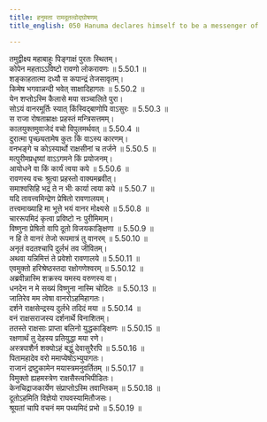 ```yaml
---
title: हनुमता रामदूतत्वोद्घोषणम्
title_english: 050 Hanuma declares himself to be a messenger of

---
```

<div class="audioEmbed"  caption="श्रीराम-हरिसीताराममूर्ति-घनपाठिभ्यां वचनम्" src="https://archive.org/download/Ramayana-recitation-Sriram-harisItArAmamUrti-Ghanapaati-v2/Kanda_5/Kanda_5_SK-050-Hanuma_declares_himself_to_be_a_messenger_of.mp3"></div>

  
तमुद्वीक्ष्य महाबाहुः पिङ्गाक्षं पुरतः स्थितम्।  
कोपेन महताऽऽविष्टो रावणो लोकरावणः ॥ 5.50.1 ॥   
शङ्काहतात्मा दध्यौ स कपान्द्रं तेजसावृतम्।  
किमेष भगवान्नन्दी भवेत् साक्षादिहागतः ॥ 5.50.2 ॥   
येन शप्तोऽस्मि कैलासे मया सञ्चालिते पुरा।  
सोऽयं वानरमूर्तिः स्यात् किंस्विद्बाणोपि वाऽसुरः ॥ 5.50.3 ॥   
स राजा रोषताम्राक्षः प्रहस्तं मन्त्रिसत्तमम्।  
कालयुक्तमुवाजेदं वचो विपुलमर्थवत् ॥ 5.50.4 ॥   
दुरात्मा पृच्छ्यतामेष कुतः किं वाऽस्य कारणम्।  
वनभङ्गे च कोऽस्यार्थो राक्षसीनां च तर्जने ॥ 5.50.5 ॥   
मत्पुरीमप्रधृष्यां वाऽऽगमने किं प्रयोजनम्।  
आयोधने वा किं कार्यं त्वया कपे ॥ 5.50.6 ॥   
रावणस्य वचः श्रुत्वा प्रहस्तो वाक्यमब्रवीत्।  
समाश्वसिहि भद्रं ते न भीः कार्या त्वया कपे ॥ 5.50.7 ॥   
यदि तावत्त्वमिन्द्रेण प्रेषितो रावणालयम्।  
तत्त्वमाख्याहि मा भूत्ते भयं वानर मोक्ष्यसे ॥ 5.50.8 ॥   
चाररूपमिदं कृत्वा प्रविष्टो नः पुरीमिमाम्।  
विष्णुना प्रेषितो वापि दूतो विजयकाङ्क्षिणा ॥ 5.50.9 ॥   
न हि ते वानरं तेजो रूपमात्रं तु वानरम् ॥ 5.50.10 ॥   
अनृतं वदतश्चापि दुर्लभं तव जीवितम्।  
अथवा यन्निमित्तं ते प्रवेशो रावणालये ॥ 5.50.11 ॥   
एवमुक्तो हरिश्रेष्ठस्तदा रक्षोगणेश्वरम् ॥ 5.50.12 ॥   
अब्रवीन्नास्मि शक्रस्य यमस्य वरुणस्य वा।  
धनदेन न मे सख्यं विष्णुना नास्मि चोदितः ॥ 5.50.13 ॥   
जातिरेव मम त्वेषा वानरोऽहमिहागतः।  
दर्शने राक्षसेन्द्रस्य दुर्लभे तदिदं मया ॥ 5.50.14 ॥   
वनं राक्षसराजस्य दर्शनार्थे विनाशितम्।  
ततस्ते राक्षसाः प्राप्ता बलिनो युद्धकाङ्क्षिणः ॥ 5.50.15 ॥   
रक्षणार्थं तु देहस्य प्रतियुद्धा मया रणे।  
अस्त्रपाशैर्न शक्योऽहं बद्धुं देवासुरैरपि ॥ 5.50.16 ॥   
पितामहादेव वरो ममाप्येषोऽभ्युपागतः।  
राजानं द्रष्टुकामेन मयास्त्रमनुवर्तितम् ॥ 5.50.17 ॥   
विमुक्तो ह्यहमस्त्रेण राक्षसैस्त्वभिपीडितः।  
केनचिद्राजकार्येण संप्राप्तोऽस्मि तवान्तिकम् ॥ 5.50.18 ॥   
दूतोऽहमिति विज्ञेयो राघवस्यामितौजसः।  
श्रूयतां चापि वचनं मम पथ्यमिदं प्रभो ॥ 5.50.19 ॥   
